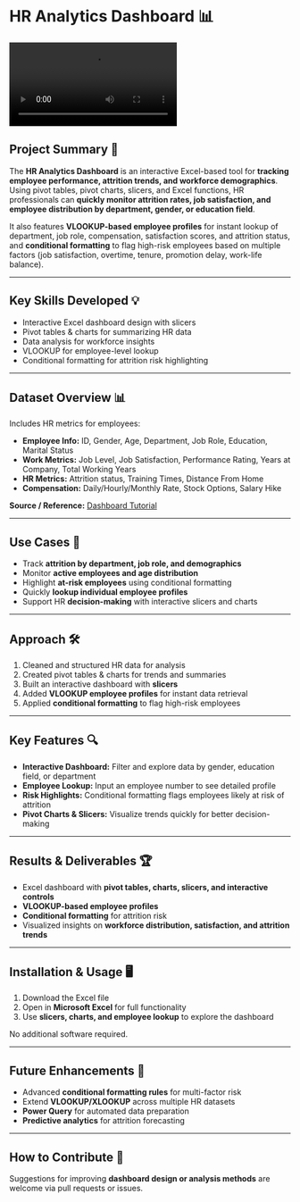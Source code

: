 # HR Analytics Dashboard 📊

![Dashboard Demo](demo.mp4)  

## Project Summary 🌟

The **HR Analytics Dashboard** is an interactive Excel-based tool for **tracking employee performance, attrition trends, and workforce demographics**. Using pivot tables, pivot charts, slicers, and Excel functions, HR professionals can **quickly monitor attrition rates, job satisfaction, and employee distribution by department, gender, or education field**.

It also features **VLOOKUP-based employee profiles** for instant lookup of department, job role, compensation, satisfaction scores, and attrition status, and **conditional formatting** to flag high-risk employees based on multiple factors (job satisfaction, overtime, tenure, promotion delay, work-life balance).

---

## Key Skills Developed 💡

* Interactive Excel dashboard design with slicers
* Pivot tables & charts for summarizing HR data
* Data analysis for workforce insights
* VLOOKUP for employee-level lookup
* Conditional formatting for attrition risk highlighting

---

## Dataset Overview 📊

Includes HR metrics for employees:

* **Employee Info:** ID, Gender, Age, Department, Job Role, Education, Marital Status
* **Work Metrics:** Job Level, Job Satisfaction, Performance Rating, Years at Company, Total Working Years
* **HR Metrics:** Attrition status, Training Times, Distance From Home
* **Compensation:** Daily/Hourly/Monthly Rate, Stock Options, Salary Hike

**Source / Reference:** [Dashboard Tutorial](https://youtu.be/4WUzvr9jxGc?si=ujGwv3HHSlOqnQws)

---

## Use Cases 💼

* Track **attrition by department, job role, and demographics**
* Monitor **active employees and age distribution**
* Highlight **at-risk employees** using conditional formatting
* Quickly **lookup individual employee profiles**
* Support HR **decision-making** with interactive slicers and charts

---

## Approach 🛠️

1. Cleaned and structured HR data for analysis
2. Created pivot tables & charts for trends and summaries
3. Built an interactive dashboard with **slicers**
4. Added **VLOOKUP employee profiles** for instant data retrieval
5. Applied **conditional formatting** to flag high-risk employees

---

## Key Features 🔍

* **Interactive Dashboard:** Filter and explore data by gender, education field, or department
* **Employee Lookup:** Input an employee number to see detailed profile
* **Risk Highlights:** Conditional formatting flags employees likely at risk of attrition
* **Pivot Charts & Slicers:** Visualize trends quickly for better decision-making

---

## Results & Deliverables 🏆

* Excel dashboard with **pivot tables, charts, slicers, and interactive controls**
* **VLOOKUP-based employee profiles**
* **Conditional formatting** for attrition risk
* Visualized insights on **workforce distribution, satisfaction, and attrition trends**

---

## Installation & Usage 🖥️

1. Download the Excel file
2. Open in **Microsoft Excel** for full functionality
3. Use **slicers, charts, and employee lookup** to explore the dashboard

No additional software required.

---

## Future Enhancements 🔮

* Advanced **conditional formatting rules** for multi-factor risk
* Extend **VLOOKUP/XLOOKUP** across multiple HR datasets
* **Power Query** for automated data preparation
* **Predictive analytics** for attrition forecasting

---

## How to Contribute 🤝

Suggestions for improving **dashboard design or analysis methods** are welcome via pull requests or issues.
